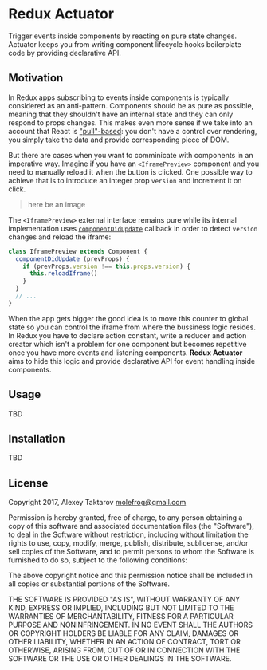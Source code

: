 # Redux Actuator
Trigger events inside components by reacting on pure state changes. Actuator keeps you from writing 
component lifecycle hooks boilerplate code by providing declarative API.

## Motivation
In Redux apps subscribing to events inside components is typically considered as an anti-pattern. 
Components should be as pure as possible, meaning that they shouldn't have an internal state and 
they can only respond to props changes. This makes even more sense if we take into an account
that React is ["pull"-based](https://facebook.github.io/react/contributing/design-principles.html): you 
don't have a control over rendering, you simply take the data and provide corresponding piece of DOM.

But there are cases when you want to comminicate with components in an imperative way. Imagine if 
you have an `<IframePreview>` component and you need to manually reload it when the button
is clicked. One possible way to achieve that is to introduce an integer prop `version` 
and increment it on click.

  > here be an image

The `<IframePreview>` external interface remains pure while its internal implementation uses
[`componentDidUpdate`](https://facebook.github.io/react/docs/react-component.html#componentdidmount) callback in order to detect `version` changes and reload the iframe:

```JavaScript
class IframePreview extends Component {
  componentDidUpdate (prevProps) {
    if (prevProps.version !== this.props.version) {
      this.reloadIframe()
    }
  }
  // ...
}
```
When the app gets bigger the good idea is to move this counter to global state so you can control the 
iframe from where the bussiness logic resides. In Redux you have to declare action constant, write a reducer 
and action creator which isn't a problem for one component but becomes repetitive once you have more events
and listening components. **Redux Actuator** aims to hide this logic and provide declarative API for event
handling inside components.

## Usage
TBD
## Installation
TBD

## License
Copyright 2017, Alexey Taktarov <molefrog@gmail.com>

Permission is hereby granted, free of charge, to any person obtaining a copy of this software and associated documentation files (the "Software"), to deal in the Software without restriction, including without limitation the rights to use, copy, modify, merge, publish, distribute, sublicense, and/or sell copies of the Software, and to permit persons to whom the Software is furnished to do so, subject to the following conditions:

The above copyright notice and this permission notice shall be included in all copies or substantial portions of the Software.

THE SOFTWARE IS PROVIDED "AS IS", WITHOUT WARRANTY OF ANY KIND, EXPRESS OR IMPLIED, INCLUDING BUT NOT LIMITED TO THE WARRANTIES OF MERCHANTABILITY, FITNESS FOR A PARTICULAR PURPOSE AND NONINFRINGEMENT. IN NO EVENT SHALL THE AUTHORS OR COPYRIGHT HOLDERS BE LIABLE FOR ANY CLAIM, DAMAGES OR OTHER LIABILITY, WHETHER IN AN ACTION OF CONTRACT, TORT OR OTHERWISE, ARISING FROM, OUT OF OR IN CONNECTION WITH THE SOFTWARE OR THE USE OR OTHER DEALINGS IN THE SOFTWARE.
